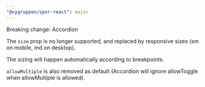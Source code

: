 ```yaml
---
"@vygruppen/spor-react": major
---
```


Breaking change: Accordion

The `size` prop is no longer supported, and replaced by responsive sizes (sm on mobile, md on desktop).

The sizing will happen automatically according to breakpoints.

`allowMultiple` is also removed as default (Accordion will ignore allowToggle when allowMultiple is allowed).
